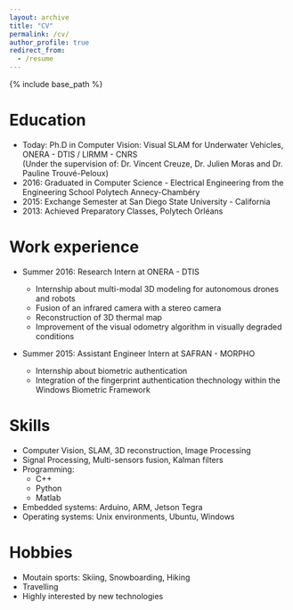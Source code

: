 ```yaml
---
layout: archive
title: "CV"
permalink: /cv/
author_profile: true
redirect_from:
  - /resume
---
```


{% include base_path %}

Education
======
* Today: Ph.D in Computer Vision: Visual SLAM for Underwater Vehicles, ONERA - DTIS / LIRMM - CNRS   
        (Under the supervision of: Dr. Vincent Creuze, Dr. Julien Moras and Dr. Pauline Trouvé-Peloux)
* 2016: Graduated in Computer Science - Electrical Engineering from the Engineering School Polytech Annecy-Chambéry
* 2015: Exchange Semester at San Diego State University - California
* 2013: Achieved Preparatory Classes, Polytech Orléans

Work experience
======
* Summer 2016: Research Intern at ONERA - DTIS
  * Internship about multi-modal 3D modeling for autonomous drones and robots
  * Fusion of an infrared camera with a stereo camera
  * Reconstruction of 3D thermal map 
  * Improvement of the visual odometry algorithm in visually degraded conditions

* Summer 2015: Assistant Engineer Intern at SAFRAN - MORPHO
  * Internship about biometric authentication
  * Integration of the fingerprint authentication thechnology within the Windows Biometric Framework
  
Skills
======
* Computer Vision, SLAM, 3D reconstruction, Image Processing
* Signal Processing, Multi-sensors fusion, Kalman filters
* Programming:
  * C++
  * Python
  * Matlab
* Embedded systems: Arduino, ARM, Jetson Tegra
* Operating systems: Unix environments, Ubuntu, Windows
  
Hobbies
======
* Moutain sports: Skiing, Snowboarding, Hiking
* Travelling
* Highly interested by new technologies
